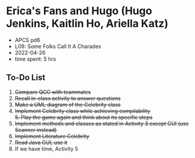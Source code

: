 # Erica's Fans and Hugo (Hugo Jenkins, Kaitlin Ho, Ariella Katz)

* APCS pd6
* L09: Some Folks Call It A Charades
* 2022-04-26
* time spent: 5 hrs

## To-Do List  
1. ~~Compare QCC with teammates~~  
2. ~~Recall in-class activity to answer questions~~  
3. ~~Make a UML diagram of the Celebrity class~~  
4. ~~Implement Celebrity class while achieving compilability~~  
~~5. Play the game again and think about its specific steps~~  
5. ~~Implement methods and classes as stated in Activity 3 except GUI (use Scanner instead)~~  
6. ~~Implement Literature Celebrity~~  
7. ~~Read Java GUI, use it~~  
8. If we have time, Activity 5  

